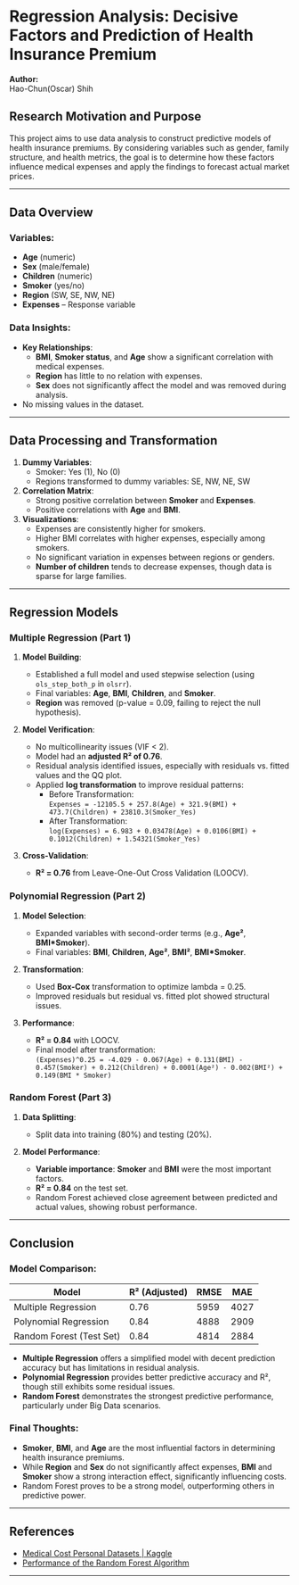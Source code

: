 # **Regression Analysis: Decisive Factors and Prediction of Health Insurance Premium**

**Author:**  
Hao-Chun(Oscar) Shih

## **Research Motivation and Purpose**  
This project aims to use data analysis to construct predictive models of health insurance premiums. By considering variables such as gender, family structure, and health metrics, the goal is to determine how these factors influence medical expenses and apply the findings to forecast actual market prices.

---

## **Data Overview**

### **Variables:**
- **Age** (numeric)
- **Sex** (male/female)
- **Children** (numeric)
- **Smoker** (yes/no)
- **Region** (SW, SE, NW, NE)
- **Expenses** – Response variable

### **Data Insights:**
- **Key Relationships**:
  - **BMI**, **Smoker status**, and **Age** show a significant correlation with medical expenses.
  - **Region** has little to no relation with expenses.
  - **Sex** does not significantly affect the model and was removed during analysis.
- No missing values in the dataset.
  
---

## **Data Processing and Transformation**
1. **Dummy Variables**:
   - Smoker: Yes (1), No (0)
   - Regions transformed to dummy variables: SE, NW, NE, SW
2. **Correlation Matrix**:
   - Strong positive correlation between **Smoker** and **Expenses**.
   - Positive correlations with **Age** and **BMI**.
3. **Visualizations**:
   - Expenses are consistently higher for smokers.
   - Higher BMI correlates with higher expenses, especially among smokers.
   - No significant variation in expenses between regions or genders.
   - **Number of children** tends to decrease expenses, though data is sparse for large families.

---

## **Regression Models**

### **Multiple Regression (Part 1)**

1. **Model Building**:
   - Established a full model and used stepwise selection (using `ols_step_both_p` in `olsrr`).
   - Final variables: **Age**, **BMI**, **Children**, and **Smoker**.
   - **Region** was removed (p-value = 0.09, failing to reject the null hypothesis).
   
2. **Model Verification**:
   - No multicollinearity issues (VIF < 2).
   - Model had an **adjusted R² of 0.76**.
   - Residual analysis identified issues, especially with residuals vs. fitted values and the QQ plot.
   - Applied **log transformation** to improve residual patterns:
     - Before Transformation:  
       `Expenses = -12105.5 + 257.8(Age) + 321.9(BMI) + 473.7(Children) + 23810.3(Smoker_Yes)`
     - After Transformation:  
       `log(Expenses) = 6.983 + 0.03478(Age) + 0.0106(BMI) + 0.1012(Children) + 1.54321(Smoker_Yes)`
  
3. **Cross-Validation**:  
   - **R² = 0.76** from Leave-One-Out Cross Validation (LOOCV).

### **Polynomial Regression (Part 2)**

1. **Model Selection**:
   - Expanded variables with second-order terms (e.g., **Age²**, **BMI*Smoker**).
   - Final variables: **BMI**, **Children**, **Age²**, **BMI²**, **BMI*Smoker**.

2. **Transformation**:
   - Used **Box-Cox** transformation to optimize lambda = 0.25.
   - Improved residuals but residual vs. fitted plot showed structural issues.

3. **Performance**:
   - **R² = 0.84** with LOOCV.
   - Final model after transformation:  
     `(Expenses)^0.25 = -4.029 - 0.067(Age) + 0.131(BMI) - 0.457(Smoker) + 0.212(Children) + 0.0001(Age²) - 0.002(BMI²) + 0.149(BMI * Smoker)`

### **Random Forest (Part 3)**

1. **Data Splitting**:
   - Split data into training (80%) and testing (20%).
   
2. **Model Performance**:
   - **Variable importance**: **Smoker** and **BMI** were the most important factors.
   - **R² = 0.84** on the test set.
   - Random Forest achieved close agreement between predicted and actual values, showing robust performance.

---

## **Conclusion**

### **Model Comparison**:
| Model                      | R² (Adjusted) | RMSE   | MAE    |
|-----------------------------|---------------|--------|--------|
| Multiple Regression          | 0.76          | 5959   | 4027   |
| Polynomial Regression        | 0.84          | 4888   | 2909   |
| Random Forest (Test Set)     | 0.84          | 4814   | 2884   |

- **Multiple Regression** offers a simplified model with decent prediction accuracy but has limitations in residual analysis.
- **Polynomial Regression** provides better predictive accuracy and R², though still exhibits some residual issues.
- **Random Forest** demonstrates the strongest predictive performance, particularly under Big Data scenarios.

### **Final Thoughts**:
- **Smoker**, **BMI**, and **Age** are the most influential factors in determining health insurance premiums.
- While **Region** and **Sex** do not significantly affect expenses, **BMI** and **Smoker** show a strong interaction effect, significantly influencing costs.
- Random Forest proves to be a strong model, outperforming others in predictive power.

---

## **References**  
- [Medical Cost Personal Datasets | Kaggle](https://www.kaggle.com/)
- [Performance of the Random Forest Algorithm](https://www.researchgate.net/)

---
